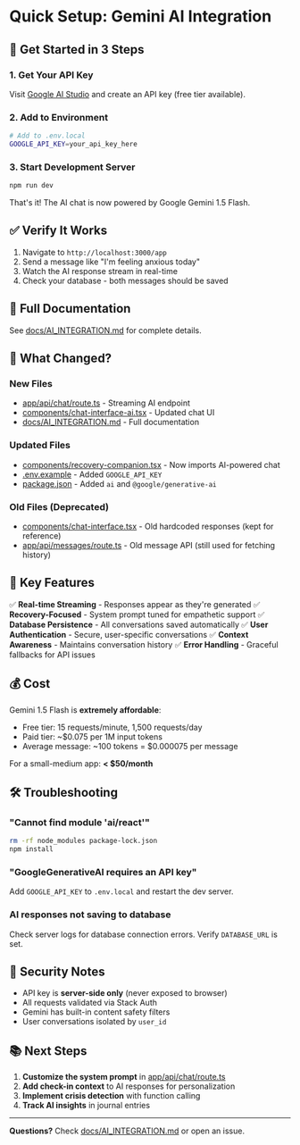 # Quick Setup: Gemini AI Integration

## 🚀 Get Started in 3 Steps

### 1. Get Your API Key
Visit [Google AI Studio](https://makersuite.google.com/app/apikey) and create an API key (free tier available).

### 2. Add to Environment
```bash
# Add to .env.local
GOOGLE_API_KEY=your_api_key_here
```

### 3. Start Development Server
```bash
npm run dev
```

That's it! The AI chat is now powered by Google Gemini 1.5 Flash.

## ✅ Verify It Works

1. Navigate to `http://localhost:3000/app`
2. Send a message like "I'm feeling anxious today"
3. Watch the AI response stream in real-time
4. Check your database - both messages should be saved

## 📖 Full Documentation

See [docs/AI_INTEGRATION.md](docs/AI_INTEGRATION.md) for complete details.

## 🔧 What Changed?

### New Files
- [app/api/chat/route.ts](app/api/chat/route.ts) - Streaming AI endpoint
- [components/chat-interface-ai.tsx](components/chat-interface-ai.tsx) - Updated chat UI
- [docs/AI_INTEGRATION.md](docs/AI_INTEGRATION.md) - Full documentation

### Updated Files
- [components/recovery-companion.tsx](components/recovery-companion.tsx) - Now imports AI-powered chat
- [.env.example](.env.example) - Added `GOOGLE_API_KEY`
- [package.json](package.json) - Added `ai` and `@google/generative-ai`

### Old Files (Deprecated)
- [components/chat-interface.tsx](components/chat-interface.tsx) - Old hardcoded responses (kept for reference)
- [app/api/messages/route.ts](app/api/messages/route.ts) - Old message API (still used for fetching history)

## 🎯 Key Features

✅ **Real-time Streaming** - Responses appear as they're generated
✅ **Recovery-Focused** - System prompt tuned for empathetic support
✅ **Database Persistence** - All conversations saved automatically
✅ **User Authentication** - Secure, user-specific conversations
✅ **Context Awareness** - Maintains conversation history
✅ **Error Handling** - Graceful fallbacks for API issues

## 💰 Cost

Gemini 1.5 Flash is **extremely affordable**:
- Free tier: 15 requests/minute, 1,500 requests/day
- Paid tier: ~$0.075 per 1M input tokens
- Average message: ~100 tokens = $0.000075 per message

For a small-medium app: **< $50/month**

## 🛠️ Troubleshooting

### "Cannot find module 'ai/react'"
```bash
rm -rf node_modules package-lock.json
npm install
```

### "GoogleGenerativeAI requires an API key"
Add `GOOGLE_API_KEY` to `.env.local` and restart the dev server.

### AI responses not saving to database
Check server logs for database connection errors. Verify `DATABASE_URL` is set.

## 🔐 Security Notes

- API key is **server-side only** (never exposed to browser)
- All requests validated via Stack Auth
- Gemini has built-in content safety filters
- User conversations isolated by `user_id`

## 📚 Next Steps

1. **Customize the system prompt** in [app/api/chat/route.ts](app/api/chat/route.ts:46-65)
2. **Add check-in context** to AI responses for personalization
3. **Implement crisis detection** with function calling
4. **Track AI insights** in journal entries

---

**Questions?** Check [docs/AI_INTEGRATION.md](docs/AI_INTEGRATION.md) or open an issue.
